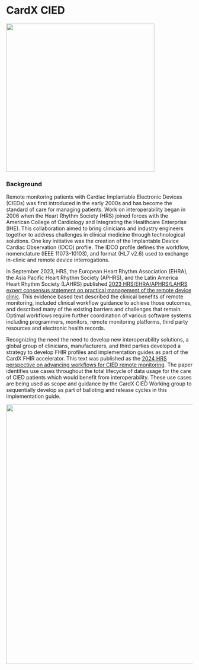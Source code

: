 # CardX CIED
<div style="text-align: left;">
<img src="image2022-7-27_8-34-11.png" width="400" >
</div>

### Background

Remote monitoring patients with Cardiac Implantable Electronic Devices (CIEDs) was first introduced in the early 2000s and has become the standard of care for managing patients. Work on interoperability began in 2006 when the Heart Rhythm Society (HRS) joined forces with the American College of Cardiology and Integrating the Healthcare Enterprise (IHE). This collaboration aimed to bring clinicians and industry engineers together to address challenges in clinical medicine through technological solutions. One key initiative was the creation of the Implantable Device Cardiac Observation (IDCO) profile. The IDCO profile defines the workflow, nomenclature (IEEE 11073-10103), and format (HL7 v2.6) used to exchange in-clinic and remote device interrogations. 

In September 2023, HRS, the European Heart Rhythm Association (EHRA), the Asia Pacific Heart Rhythm Society (APHRS), and the Latin America Heart Rhythm Society (LAHRS) published [2023 HRS/EHRA/APHRS/LAHRS expert consensus statement on practical management of the remote device clinic](https://www.heartrhythmjournal.com/article/S1547-5271(23)02011-8/fulltext). This evidence based text described the clinical benefits of remote monitoring, included clinical workflow guidance to achieve those outcomes, and described many of the existing barriers and challenges that remain. Optimal workflows require further coordination of various software systems including programmers, monitors, remote monitoring platforms, third party resources and electronic health records.

Recognizing the need the need to develop new interoperability solutions, a global group of clinicians, manufacturers, and third parties developed a strategy to develop FHIR profiles and implementation guides as part of the CardX FHIR accelerator. This text was published as the [2024 HRS perspective on advancing workflows for CIED remote monitoring](https://www.heartrhythmopen.com/article/S2666-5018(24)00315-5/fulltext#fig2). The paper identifies use cases throughout the total lifecycle of data usage for the care of CIED patients which would benefit from interoperability. These use cases are being used as scope and guidance by the CardX CIED Working group to sequentially develop as part of balloting and release cycles in this implementation guide.

<div style="text-align: left;">
<img src="use-cases.jpg" width="700" >
</div>
